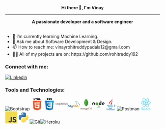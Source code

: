 <div align = "center"> <strong> Hi there 👋, I'm Vinay </strong> </div>
<hr>
<div align = "center"> <strong> A passionate developer and a software engineer </strong> </div>
<br>
<div>
  <ul>
    <li>🔭 I’m currently learning Machine Learning.</li>
    <li>💬 Ask me about Software Development & Design.</li>
    <li>📫 How to reach me: vinayrohitreddypadala12@gmail.com</li>
    <li>👨‍💻 All of my projects are on: https://github.com/rohitreddy192</li>
  </ul>
</div>

### Connect with me:
<a href="https://www.linkedin.com/in/vinaypadala12/"><img src="https://upload.wikimedia.org/wikipedia/commons/thumb/c/ca/LinkedIn_logo_initials.png/640px-LinkedIn_logo_initials.png" alt="Linkedin" style="width: 30px; height: 30px;"></a>

### Tools and Technologies:
<img src = "https://getbootstrap.com/docs/5.3/assets/brand/bootstrap-logo-shadow.png" alt="Bootstrap" style="width: 40px; height: 40px;"> <img src = "https://raw.githubusercontent.com/devicons/devicon/master/icons/html5/html5-original-wordmark.svg" alt="HTML" style="width: 40px; height: 40px;"><img src = "https://raw.githubusercontent.com/devicons/devicon/master/icons/css3/css3-original-wordmark.svg" alt="CSS" style="width: 40px; height: 40px;"><img src = "https://raw.githubusercontent.com/devicons/devicon/master/icons/express/express-original-wordmark.svg" alt="Express" style="width: 40px; height: 40px;"><img src = "https://raw.githubusercontent.com/devicons/devicon/master/icons/mysql/mysql-original-wordmark.svg" alt="MySQL" style="width: 40px; height: 40px;"><img src = "https://raw.githubusercontent.com/devicons/devicon/master/icons/mongodb/mongodb-original-wordmark.svg" alt="MongoDB" style="width: 40px; height: 40px;"><img src = "https://raw.githubusercontent.com/devicons/devicon/master/icons/nodejs/nodejs-original-wordmark.svg" alt="Node" style="width: 40px; height: 40px;"><img src = "https://raw.githubusercontent.com/devicons/devicon/master/icons/java/java-original.svg" alt="Java" style="width: 40px; height: 40px;"><img src = "https://camo.githubusercontent.com/93b32389bf746009ca2370de7fe06c3b5146f4c99d99df65994f9ced0ba41685/68747470733a2f2f7777772e766563746f726c6f676f2e7a6f6e652f6c6f676f732f676574706f73746d616e2f676574706f73746d616e2d69636f6e2e737667" alt="Postman" style="width: 40px; height: 40px;"><img src = "https://raw.githubusercontent.com/devicons/devicon/master/icons/react/react-original-wordmark.svg" alt="React" style="width: 40px; height: 40px;"><img src = "https://raw.githubusercontent.com/devicons/devicon/master/icons/javascript/javascript-original.svg" alt="JavaScript" style="width: 40px; height: 40px;"><img src = "https://raw.githubusercontent.com/devicons/devicon/master/icons/python/python-original.svg" alt="Python" style="width: 40px; height: 40px;"><img src = "https://camo.githubusercontent.com/fbfcb9e3dc648adc93bef37c718db16c52f617ad055a26de6dc3c21865c3321d/68747470733a2f2f7777772e766563746f726c6f676f2e7a6f6e652f6c6f676f732f6769742d73636d2f6769742d73636d2d69636f6e2e737667" alt="Git" style="width: 40px; height: 40px;"><img src = "https://camo.githubusercontent.com/df12cb598044a3f38efc1f45e3580558c324cf8789b79487125044eeebcc4dee/68747470733a2f2f7777772e766563746f726c6f676f2e7a6f6e652f6c6f676f732f6865726f6b752f6865726f6b752d69636f6e2e737667" alt="Heroku" style="width: 40px; height: 40px;">


<!--
**rohitreddy192/rohitreddy192** is a ✨ _special_ ✨ repository because its `README.md` (this file) appears on your GitHub profile.

Here are some ideas to get you started:

- 🔭 I’m currently working on 
- 🌱 I’m currently learning ...
- 👯 I’m looking to collaborate on ...
- 🤔 I’m looking for help with ...
- 💬 Ask me about ...
- 📫 How to reach me: ...
- 😄 Pronouns: ...
- ⚡ Fun fact: ...
-->
